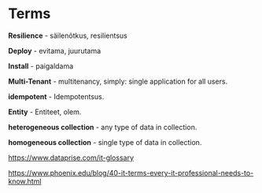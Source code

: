 # Terms

**Resilience** - säilenõtkus, resilientsus

**Deploy** - evitama, juurutama

**Install** - paigaldama

**Multi-Tenant** - multitenancy, simply: single application for all users.

**idempotent** - Idempotentsus.

**Entity** - Entiteet, olem.

**heterogeneous collection** - any type of data in collection.

**homogeneous collection** - single type of data in collection.

https://www.dataprise.com/it-glossary

https://www.phoenix.edu/blog/40-it-terms-every-it-professional-needs-to-know.html
